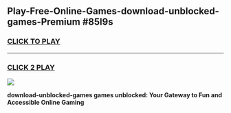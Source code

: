 
## Play-Free-Online-Games-download-unblocked-games-Premium #85l9s
<h3>
<a href="https://premium.freeplayer.one?title=download-unblocked-games&ref=8M">CLICK TO PLAY</a></h3>
<hr>

<h3>
<a href="https://premium.freeplayer.one?title=download-unblocked-games&ref=8M">CLICK 2 PLAY</a>
  
</h3>

<a href="https://premium.freeplayer.one?title=download-unblocked-games&ref=8M"><img src="https://clearcache.store/games.png"></a>


**download-unblocked-games games unblocked: Your Gateway to Fun and Accessible Online Gaming**
